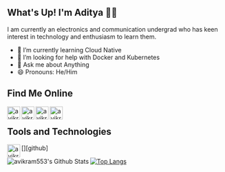## What's Up! I'm Aditya 👨‍💻
I am currently an electronics and communication undergrad who has keen interest in technology and enthusiasm to learn them.
- 🌱 I’m currently learning Cloud Native
- 🤔 I’m looking for help with Docker and Kubernetes
- 💬 Ask me about Anything
- 😄 Pronouns: He/Him

## Find Me  Online

[<img align="left" alt="avikram553 | Gmail" width="30px" src="https://cdn.jsdelivr.net/npm/simple-icons@v3/icons/gmail.svg" />][gmail]
[<img align="left" alt="avikram553 | LinkedIn" width="30px" src="https://cdn.jsdelivr.net/npm/simple-icons@v3/icons/linkedin.svg" />][linkedin]
[<img align="left" alt="avikram553 | Instagram" width="30px" src="https://cdn.jsdelivr.net/npm/simple-icons@v3/icons/instagram.svg" />][instagram]
[<img align="left" alt="avikram553 | Codechef" width="30px" src="https://cdn.jsdelivr.net/npm/simple-icons@v3/icons/codechef.svg" />][Codechef]

[instagram]: https://instagram.com/avikram553
[linkedin]: https://www.linkedin.com/in/avikram553
[Codechef]: https://www.codechef.com/users/avikram553
[gmail]: https://mail.google.com/mail/u/0/?fs=1&tf=cm&source=mailto&to=avikram553@gmail.com
<br>

## Tools and Technologies
[<img align="left" alt="avikram553 | LinkedIn" width="30px" src="https://cdn.jsdelivr.net/npm/simple-icons@v3/icons/python.svg" />][github]





<img align="left" alt="avikram553's Github Stats" src="https://github-readme-stats.vercel.app/api?username=avikram553&show_icons=true&hide_border=true" />

[![Top Langs](https://github-readme-stats.vercel.app/api/top-langs/?username=avikram553&show_icons=true&hide_border=true)](https://github.com/avikram553)

<!--
**avikram553/avikram553** is a ✨ _special_ ✨ repository because its `README.md` (this file) appears on your GitHub profile.

Here are some ideas to get you started:



-->
